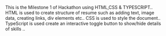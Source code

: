This is the Milestone 1 of Hackathon using HTML,CSS & TYPESCRIPT..
HTML is used to create structure of resume such as adding text, image data, creating links, div elements etc..
CSS is used to style the document..
TypeScript is used create an interactive toggle button to show/hide details of skills ..

